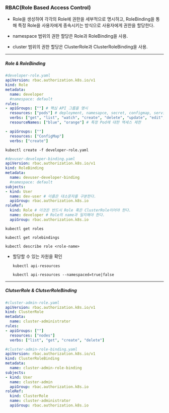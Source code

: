 ### RBAC(Role Based Access Control)

* Role을 생성하여 각각의 Role에 권한을 세부적으로 명시하고, RoleBinding을 통해 특정 Role을 사용자에게 종속시키는 방식으로 사용자에게 권한을 할당한다. 

* namespace 범위의 권한 할당은 Role과 RoleBinding을 사용.
* cluster 범위의 권한 할당은 ClusterRole과 ClusterRoleBinding을 사용.

---

##### Role & RoleBinding

```yaml
#developer-role.yaml
apiVersion: rbac.authorization.k8s.io/v1
kind: Role
metadata:
  name: developer
  #namespace: default
rules:
- apiGroups: [""] # 핵심 API 그룹을 명시
  resources: ["pods"] # deployment, namesapce, secret, configmap, service
  verbs: ["get", "list", "watch", "create", "delete", "update", "edit", "exec"]
  resourceNames: ["blue", "orange"] # 특정 Pod에 대한 액세스 제한

- apiGroups: [""]
  resources: ["ConfigMap"]
  verbs: ["create"]
```

`kubectl create -f developer-role.yaml`

```yaml
#devuser-developer-binding.yaml
apiVersion: rbac.authorization.k8s.io/v1
kind: RoleBinding
metadata:
  name: devuser-developer-binding
  #namespace: default
subjects:
- kind: User
  name: dev-user # 이름은 대소문자를 구분한다.
  apiGroup: rbac.authorization.k8s.io
roleRef:
  kind: Role # 이것은 반드시 Role 혹은 ClusterRole이어야 한다.
  name: developer # Role의 name과 일치해야 한다.
  apiGroup: rbac.authorization.k8s.io
```

`kubectl get roles`

`kubectl get rolebindings`

`kubectl describe role <role-name>`

* 할당할 수 있는 자원을 확인

  `kubectl api-resources`

  `kubectl api-resources --namespaced=true|false`

---

##### ClutserRole & ClutserRoleBinding

```yaml
#cluster-admin-role.yaml
apiVersion: rbac.authorization.k8s.io/v1
kind: ClusterRole
metadata:
  name: cluster-administrator
rules:
- apiGroups: [""]
  resources: ["nodes"]
  verbs: ["list", "get", "create", "delete"]
```

```yaml
#cluster-admin-role-binding.yaml
apiVersion: rbac.authorization.k8s.io/v1
kind: ClusterRoleBinding
metadata:
  name: cluster-admin-role-binding
subjects:
- kind: User
  name: cluster-admin
  apiGroup: rbac.authorization.k8s.io
roleRef:
  kind: ClusterRole
  name: cluster-administrator
  apiGroup: rbac.authorization.k8s.io
```

